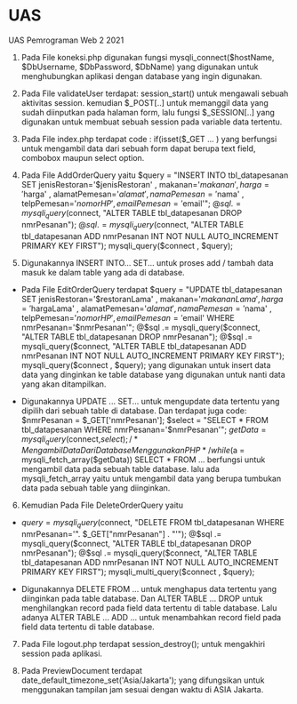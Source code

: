 # UAS
UAS Pemrograman Web 2 2021

1. Pada File koneksi.php digunakan fungsi mysqli_connect($hostName, $DbUsername, $DbPassword, $DbName) yang digunakan untuk menghubungkan aplikasi dengan database yang ingin digunakan.

2. Pada File validateUser terdapat: session_start() untuk mengawali sebuah aktivitas session. kemudian $_POST[..] untuk memanggil data yang sudah diinputkan pada halaman form, lalu fungsi $_SESSION[..] yang digunakan untuk membuat sebuah session pada variable data tertentu.

3. Pada File index.php terdapat code : if(isset($_GET ... ) yang berfungsi untuk mengambil data dari sebuah form dapat berupa text field, combobox maupun select option.

4. Pada File AddOrderQuery yaitu $query = "INSERT INTO tbl_datapesanan SET jenisRestoran='$jenisRestoran' , makanan='$makanan' , harga='$harga' , alamatPemesan='$alamat' , namaPemesan='$nama' , telpPemesan='$nomorHP' , emailPemesan='$email'"; @$sql .= mysqli_query($connect, "ALTER TABLE tbl_datapesanan DROP nmrPesanan"); @$sql .= mysqli_query($connect, "ALTER TABLE tbl_datapesanan ADD nmrPesanan INT NOT NULL AUTO_INCREMENT PRIMARY KEY FIRST"); mysqli_query($connect , $query);

5. Digunakannya INSERT INTO... SET... untuk proses add / tambah data masuk ke dalam table yang ada di database.

- Pada File EditOrderQuery terdapat $query = "UPDATE tbl_datapesanan SET jenisRestoran='$restoranLama' , makanan='$makananLama' , harga='$hargaLama' , alamatPemesan='$alamat' , namaPemesan='$nama' , telpPemesan='$nomorHP' , emailPemesan='$email' WHERE nmrPesanan='$nmrPesanan'"; @$sql .= mysqli_query($connect, "ALTER TABLE tbl_datapesanan DROP nmrPesanan"); @$sql .= mysqli_query($connect, "ALTER TABLE tbl_datapesanan ADD nmrPesanan INT NOT NULL AUTO_INCREMENT PRIMARY KEY FIRST"); mysqli_query($connect , $query); yang digunakan untuk insert data data yang dinginkan ke table database yang digunakan untuk nanti data yang akan ditampilkan.

- Digunakannya UPDATE ... SET... untuk mengupdate data tertentu yang dipilih dari sebuah table di database. Dan terdapat juga code: $nmrPesanan = $_GET['nmrPesanan']; $select = "SELECT * FROM tbl_datapesanan WHERE nmrPesanan='$nmrPesanan'"; $getData = mysqli_query($connect,$select); /* Mengambil Data Dari Database Menggunakan PHP */ while($a = mysqli_fetch_array($getData)) SELECT * FROM ... berfungsi untuk mengambil data pada sebuah table database. lalu ada mysqli_fetch_array yaitu untuk mengambil data yang berupa tumbukan data pada sebuah table yang diinginkan.

6. Kemudian Pada File DeleteOrderQuery yaitu

- $query = mysqli_query($connect, "DELETE FROM tbl_datapesanan WHERE nmrPesanan='". $_GET["nmrPesanan"] . "'"); @$sql .= mysqli_query($connect, "ALTER TABLE tbl_datapesanan DROP nmrPesanan"); @$sql .= mysqli_query($connect, "ALTER TABLE tbl_datapesanan ADD nmrPesanan INT NOT NULL AUTO_INCREMENT PRIMARY KEY FIRST"); mysqli_multi_query($connect , $query);

- Digunakannya DELETE FROM ... untuk menghapus data tertentu yang diinginkan pada table database. Dan ALTER TABLE ... DROP untuk menghilangkan record pada field data tertentu di table database. Lalu adanya ALTER TABLE ... ADD ... untuk menambahkan record field pada field data tertentu di table database.

7. Pada File logout.php terdapat session_destroy(); untuk mengakhiri session pada aplikasi.

8. Pada PreviewDocument terdapat date_default_timezone_set('Asia/Jakarta'); yang difungsikan untuk menggunakan tampilan jam sesuai dengan waktu di ASIA Jakarta.
